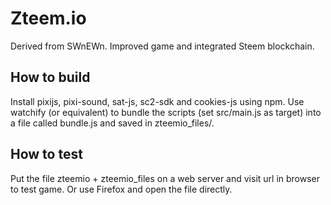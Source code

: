 # Zteem.io
Derived from SWnEWn. Improved game and integrated Steem blockchain.

## How to build
Install pixijs, pixi-sound, sat-js, sc2-sdk and cookies-js using npm. Use watchify (or equivalent) to bundle the scripts (set src/main.js as target) into a file called bundle.js and saved in zteemio_files/.

## How to test
Put the file zteemio + zteemio_files on a web server and visit url in browser to test game. Or use Firefox and open the file directly.

